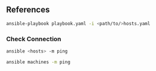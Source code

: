 

## References 

```sh
ansible-playbook playbook.yaml -i <path/to/>hosts.yaml 
```

### Check Connection 


```sh 
ansible <hosts> -m ping
```

```sh
ansible machines -m ping 
```